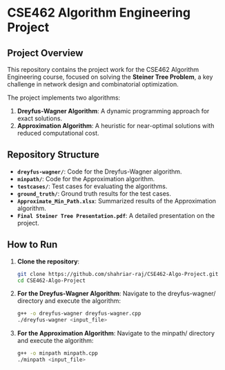 # CSE462 Algorithm Engineering Project

## Project Overview

This repository contains the project work for the CSE462 Algorithm Engineering course, focused on solving the **Steiner Tree Problem**, a key challenge in network design and combinatorial optimization.

The project implements two algorithms:

1. **Dreyfus-Wagner Algorithm**: A dynamic programming approach for exact solutions.
2. **Approximation Algorithm**: A heuristic for near-optimal solutions with reduced computational cost.

## Repository Structure

- **`dreyfus-wagner/`**: Code for the Dreyfus-Wagner algorithm.
- **`minpath/`**: Code for the Approximation algorithm.
- **`testcases/`**: Test cases for evaluating the algorithms.
- **`ground_truth/`**: Ground truth results for the test cases.
- **`Approximate_Min_Path.xlsx`**: Summarized results of the Approximation algorithm.
- **`Final Steiner Tree Presentation.pdf`**: A detailed presentation on the project.

## How to Run

1. **Clone the repository**:

   ```bash
   git clone https://github.com/shahriar-raj/CSE462-Algo-Project.git
   cd CSE462-Algo-Project

2. **For the Dreyfus-Wagner Algorithm**:
   Navigate to the dreyfus-wagner/ directory and execute the algorithm:
   ```bash
   g++ -o dreyfus-wagner dreyfus-wagner.cpp
   ./dreyfus-wagner <input_file>

3. **For the Approximation Algorithm**:
   Navigate to the minpath/ directory and execute the algorithm:
   ```bash
   g++ -o minpath minpath.cpp
   ./minpath <input_file>

 

